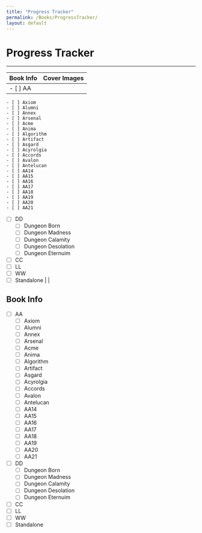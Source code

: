 ```yaml
---
title: "Progress Tracker"
permalink: /Books/ProgressTracker/
layout: default
---
```

# Progress Tracker
---
| Book Info | Cover Images |
| --------- | ------------ |
|  - [ ] AA
	- [ ] Axiom
	- [ ] Alumni
	- [ ] Annex
	- [ ] Arsenal
	- [ ] Acme
	- [ ] Anima
	- [ ] Algorithm
	- [ ] Artifact
	- [ ] Asgard
	- [ ] Acyrolgia
	- [ ] Accords
	- [ ] Avalon
	- [ ] Antelucan
	- [ ] AA14
	- [ ] AA15
	- [ ] AA16
	- [ ] AA17
	- [ ] AA18
	- [ ] AA19
	- [ ] AA20
	- [ ] AA21
- [ ] DD
	- [ ] Dungeon Born
	- [ ] Dungeon Madness
	- [ ] Dungeon Calamity
	- [ ] Dungeon Desolation
	- [ ] Dungeon Eternuim
- [ ] CC
- [ ] LL
- [ ] WW
- [ ] Standalone         |              |

## Book Info

- [ ] AA
	- [ ] Axiom
	- [ ] Alumni
	- [ ] Annex
	- [ ] Arsenal
	- [ ] Acme
	- [ ] Anima
	- [ ] Algorithm
	- [ ] Artifact
	- [ ] Asgard
	- [ ] Acyrolgia
	- [ ] Accords
	- [ ] Avalon
	- [ ] Antelucan
	- [ ] AA14
	- [ ] AA15
	- [ ] AA16
	- [ ] AA17
	- [ ] AA18
	- [ ] AA19
	- [ ] AA20
	- [ ] AA21
- [ ] DD
	- [ ] Dungeon Born
	- [ ] Dungeon Madness
	- [ ] Dungeon Calamity
	- [ ] Dungeon Desolation
	- [ ] Dungeon Eternuim
- [ ] CC
- [ ] LL
- [ ] WW
- [ ] Standalone